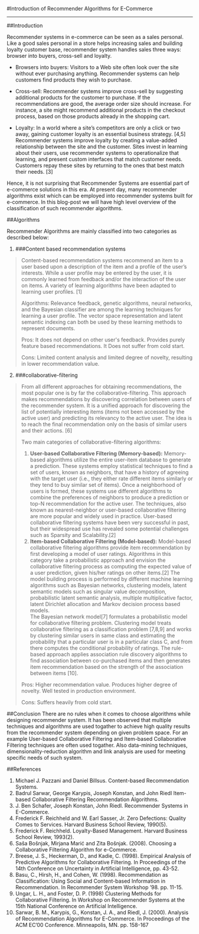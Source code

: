 #Introduction of Recommender Algorithms for E-Commerce
***


##Introduction

Recommender systems in e-commerce can be seen as a sales personal.  Like a good sales personal in a store helps increasing sales and building loyalty customer base, recommender system handles sales three ways: browser into buyers, cross-sell and loyalty.

* Browsers into buyers: Visitors to a Web site often look over the site without ever purchasing anything. Recommender systems can help customers find products they wish to purchase.  

* Cross-sell: Recommender systems improve cross-sell by suggesting additional products for the customer to purchase. If the recommendations are good, the average order size should increase. For instance, a site might recommend additional products in the checkout process, based on those products already in the shopping cart.  

* Loyalty: In a world where a site’s competitors are only a click or two away, gaining customer loyalty is an essential business strategy. [4,5] Recommender systems improve loyalty by creating a value-added relationship between the site and the customer. Sites invest in learning about their users, use recommender systems to operationalize that learning, and present custom interfaces that match customer needs. Customers repay these sites by returning to the ones that best match their needs. [3]

Hence, it is not surprising that Recommender Systems are essential part of e-commerce solutions in this era.  At present day, many recommender algorithms exist which can be employed into recommender systems built for e-commerce.  In this blog-post we will have high level overview of the classification of such recommender algorithms.


##Algorithms

Recommender Algorithms are mainly classified into two categories as described below:

1. ###Content based recommendation systems
> Content-based recommendation systems recommend an item to a user based upon a description of the item and a profile of the user’s interests. While a user profile may be entered by the user, it is commonly learned from feedback and/or the interaction of the user on items. A variety of learning algorithms have been adapted to learning user profiles. [1]  
> 
> Algorithms: Relevance feedback, genetic algorithms, neural networks, and the Bayesian classifier are among the learning techniques for learning a user profile. The vector space representation and latent semantic indexing can both be used by these learning methods to represent documents.
> 
> Pros: It does not depend on other user's feedback. Provides purely feature based recommendations. It Does not suffer from cold start.
> 
> Cons: Limited content analysis and limited degree of novelty, resulting in lower recommendation value.
> 
2. ###collaborative-filtering
> From all different approaches for obtaining recommendations, the most popular one is by far the collaborative-filtering. This approach makes recommendations by discovering correlation between users of the recommender system. It is a unified approach for discovering the list of potentially interesting items (items not been accessed by the active user) and predicting its relevancy to the active user. The idea is to reach the final recommendation only on the basis of similar users and their actions. [6]
> 
> Two main categories of collaborative-filtering algorithms:
> 
> 1. **User-based Collaborative Filtering (Memory-based):** Memory-based algorithms utilize the entire user-item database to generate a prediction. These systems employ statistical techniques to find a set of users, known as neighbors, that have a history of agreeing with the target user (i.e., they either rate different items similarly or they tend to buy similar set of items). Once a neighborhood of users is formed, these systems use different algorithms to combine the preferences of neighbors to produce a prediction or top-N recommendation for the active user. The techniques, also known as nearest-neighbor or user-based collaborative filtering are more popular and widely used in practice. User-based collaborative filtering systems have been very successful in past, but their widespread use has revealed some potential challenges such as Sparsity and Scalability.[2]
> 2. **Item-based Collaborative Filtering (Model-based):** Model-based collaborative filtering algorithms provide item recommendation by first developing a model of user ratings. Algorithms in this category take a probabilistic approach and envision the collaborative filtering process as computing the expected value of a user prediction, given his/her ratings on other items.[2] The model building process is performed by different machine learning algorithms such as Bayesian networks, clustering models, latent semantic models such as singular value decomposition, probabilistic latent semantic analysis, multiple multiplicative factor, latent Dirichlet allocation and Markov decision process based models.      
The Bayesian network model[7] formulates a probabilistic model for collaborative filtering problem. Clustering model treats collaborative filtering as a classification problem [7,8,9] and works by clustering similar users in same class and estimating the probability that a particular user is in a particular class C, and from there computes the conditional probability of ratings. The rule-based approach applies association rule discovery algorithms to find association between co-purchased items and then generates item recommendation based on the strength of the association between items [10].
> 
> Pros: Higher recommendation value. Produces higher degree of novelty. Well tested in production environment.
> 
> Cons: Suffers heavily from cold start.


##Conclusion
There are no rules when it comes to choose algorithms while designing recommender system.  It has been observed that multiple techniques and algorithms are used togather to achieve high quality results from the recommender system depending on given problem space.  For an example User-based Collaborative Filtering and Item-based Collaborative Filtering techniques are often used togather.  Also data-mining techniques, dimensionality-reduction algorithm and link analysis are used for meeting specific needs of such system. 


##References

1. Michael J. Pazzani and Daniel Billsus. Content-based Recommendation Systems.
2. Badrul Sarwar, George Karypis, Joseph Konstan, and John Riedl Item-based Collaborative Filtering Recommendation Algorithms.
3. J. Ben Schafer, Joseph Konstan, John Riedl. Recommender Systems in E-Commerce.
4. Frederick F. Reichheld and W. Earl Sasser, Jr. Zero Defections: Quality Comes to Services. Harvard Business School Review, 1990(5).
5. Frederick F. Reichheld. Loyalty-Based Management. Harvard Business School Review, 1993(2).
6. Saša Bošnjak, Mirjana Marić and Zita Bošnjak. (2008). Choosing a Collaborative Filtering Algorithm for e-Commerce.
7. Breese, J. S., Heckerman, D., and Kadie, C. (1998). Empirical Analysis of Predictive Algorithms for Collaborative Filtering. In Proceedings of the 14th Conference on Uncertainty in Artificial Intelligence, pp. 43-52.
8. Basu, C., Hirsh, H., and Cohen, W. (1998). Recommendation as Classification: Using Social and Content-based Information in Recommendation. In Recommender System Workshop ’98. pp. 11-15.
9. Ungar, L. H., and Foster, D. P. (1998) Clustering Methods for Collaborative Filtering. In Workshop on Recommender Systems at the 15th National Conference on Artificial Intelligence.
10. Sarwar, B. M., Karypis, G., Konstan, J. A., and Riedl, J. (2000). Analysis of Recommendation Algorithms for E-Commerce. In Proceedings of the ACM EC’00 Conference. Minneapolis, MN. pp. 158-167
